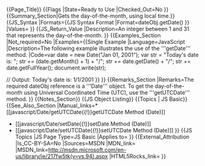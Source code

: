 {{Page_Title}}
{{Flags
|State=Ready to Use
|Checked_Out=No
}}
{{Summary_Section|Gets the day-of-the-month, using local time.}}
{{JS_Syntax
|Formats={{JS Syntax Format
|Format=dateObj.getDate()
}}
|Values=
}}
{{JS_Return_Value
|Description=An integer between 1 and 31 that represents the day-of-the-month.
}}
{{Examples_Section
|Not_required=No
|Examples={{Single Example
|Language=JavaScript
|Description=The following example illustrates the use of the '''getDate''' method.
|Code=var date = new Date("Jan 01, 2001");
 var str = "Today's date is: ";
    str += (date.getMonth() + 1) + "/";
    str += date.getDate() + "/";
    str += date.getFullYear();
 document.write(str);
 
 // Output: Today's date is: 1/1/2001
}}
}}
{{Remarks_Section
|Remarks=The required dateObj reference is a '''Date''' object. To get the day-of-the-month using Universal Coordinated Time (UTC), use the '''getUTCDate''' method.
}}
{{Notes_Section}}
{{JS Object Listing}}
{{Topics | JS Basic}}
{{See_Also_Section
|Manual_links=* [[javascript/Date/getUTCDate{{!}}getUTCDate Method (Date)]]
* [[javascript/Date/setDate{{!}}setDate Method (Date)]]
* [[javascript/Date/setUTCDate{{!}}setUTCDate Method (Date)]]
}}
{{JS Topics
|JS Page Type=JS Basic
|Applies to=
}}
{{External_Attribution
|Is_CC-BY-SA=No
|Sources=MSDN
|MDN_link=
|MSDN_link=http://msdn.microsoft.com/en-us/library/ie/217fw5tk(v=vs.94).aspx
|HTML5Rocks_link=
}}